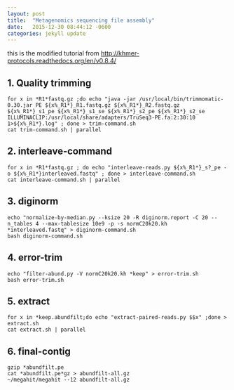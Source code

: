 ```yaml
---
layout: post
title:  "Metagenomics sequencing file assembly"
date:   2015-12-30 08:44:12 -0600
categories: jekyll update
---
```


this is the modified tutorial from http://khmer-protocols.readthedocs.org/en/v0.8.4/

## 1. Quality trimming 

~~~
for x in *R1*fastq.gz ;do echo "java -jar /usr/local/bin/trimmomatic-0.30.jar PE ${x%_R1*}_R1.fastq.gz ${x%_R1*}_R2.fastq.gz ${x%_R1*}_s1_pe ${x%_R1*}_s1_se ${x%_R1*}_s2_pe ${x%_R1*}_s2_se ILLUMINACLIP:/usr/local/share/adapters/TruSeq3-PE.fa:2:30:10 1>${x%_R1*}.log" ; done > trim-command.sh 
cat trim-command.sh | parallel
~~~


## 2. interleave-command

~~~
for x in *R1*fastq.gz ; do echo "interleave-reads.py ${x%_R1*}_s?_pe -o ${x%_R1*}interleaved.fastq" ; done > interleave-command.sh
cat interleave-command.sh | parallel
~~~

## 3. diginorm

~~~
echo "normalize-by-median.py --ksize 20 -R diginorm.report -C 20 --n_tables 4 --max-tablesize 10e9 -p -s normC20k20.kh *interleaved.fastq" > diginorm-command.sh
bash diginorm-command.sh 
~~~

## 4. error-trim

~~~
echo "filter-abund.py -V normC20k20.kh *keep" > error-trim.sh
bash error-trim.sh
~~~

## 5. extract
~~~
for x in *keep.abundfilt;do echo "extract-paired-reads.py $$x" ;done > extract.sh
cat extract.sh | parallel
~~~

## 6. final-contig
~~~
gzip *abundfilt.pe
cat *abundfilt.pe*gz > abundfilt-all.gz
~/megahit/megahit --12 abundfilt-all.gz
~~~